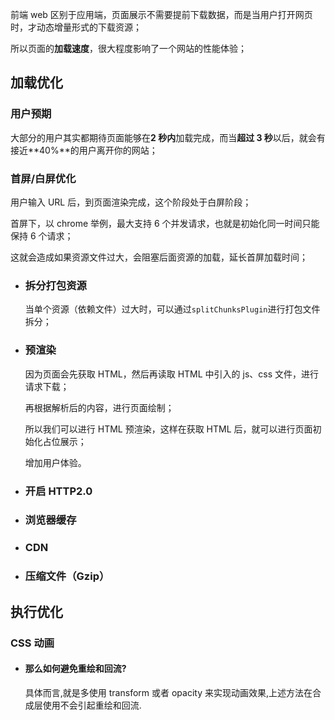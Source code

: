 前端 web 区别于应用端，页面展示不需要提前下载数据，而是当用户打开网页时，才动态增量形式的下载资源；

所以页面的**加载速度**，很大程度影响了一个网站的性能体验；

## 加载优化

### 用户预期

大部分的用户其实都期待页面能够在**2 秒内**加载完成，而当**超过 3 秒**以后，就会有接近**40%**的用户离开你的网站；

### 首屏/白屏优化

用户输入 URL 后，到页面渲染完成，这个阶段处于白屏阶段；

首屏下，以 chrome 举例，最大支持 6 个并发请求，也就是初始化同一时间只能保持 6 个请求；

这就会造成如果资源文件过大，会阻塞后面资源的加载，延长首屏加载时间；

- ### 拆分打包资源

  当单个资源（依赖文件）过大时，可以通过`splitChunksPlugin`进行打包文件拆分；

- ### 预渲染

  因为页面会先获取 HTML，然后再读取 HTML 中引入的 js、css 文件，进行请求下载；

  再根据解析后的内容，进行页面绘制；

  所以我们可以进行 HTML 预渲染，这样在获取 HTML 后，就可以进行页面初始化占位展示；

  增加用户体验。

- ### 开启 HTTP2.0

- ### 浏览器缓存

- ### CDN

- ### 压缩文件（Gzip）

## 执行优化

### CSS 动画

- #### 那么如何避免重绘和回流?

  具体而言,就是多使用 transform 或者 opacity 来实现动画效果,上述方法在合成层使用不会引起重绘和回流.
